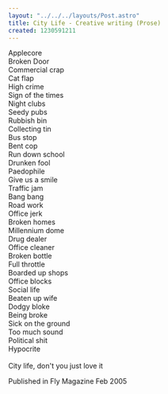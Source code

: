 ```yaml
---
layout: "../../../layouts/Post.astro"
title: City Life - Creative writing (Prose)
created: 1230591211
---
```

Applecore<br>Broken Door<br>Commercial crap<br>Cat flap<br>High crime<br>Sign of the times<br>Night clubs<br>Seedy pubs<br>Rubbish bin<br>Collecting tin<br>Bus stop<br>Bent cop<br>Run down school<br>Drunken fool<br>Paedophile<br>Give us a smile<br>Traffic jam<br>Bang bang<br>Road work<br>Office jerk<br>Broken homes<br>Millennium dome<br>Drug dealer<br>Office cleaner<br>Broken bottle<br>Full throttle<br>Boarded up shops<br>Office blocks<br>Social life<br>Beaten up wife<br>Dodgy bloke<br>Being broke<br>Sick on the ground<br>Too much sound<br>Political shit<br>Hypocrite<br><br>City life, don't you just love it<br>


Published in Fly Magazine Feb 2005
